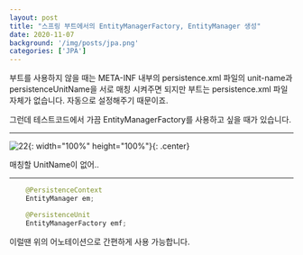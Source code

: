 ```yaml
---
layout: post
title: "스프링 부트에서의 EntityManagerFactory, EntityManager 생성"
date: 2020-11-07
background: '/img/posts/jpa.png'
categories: ['JPA']
---
```


부트를 사용하지 않을 때는 META-INF 내부의 persistence.xml 파일의 unit-name과 persistenceUnitName을 서로 매칭 시켜주면 되지만 부트는 persistence.xml 파일 자체가 없습니다. 자동으로 설정해주기 때문이죠.


그런데 테스트코드에서 가끔 EntityManagerFactory를 사용하고 싶을 때가 있습니다.

---
![22](https://user-images.githubusercontent.com/73692337/98381816-c1460080-208d-11eb-9590-b0e82599c565.JPG){: width="100%" height="100%"}{: .center}

매칭할 UnitName이 없어..

---

```java
    @PersistenceContext
    EntityManager em;

    @PersistenceUnit
    EntityManagerFactory emf;
```

이럴땐 위의 어노테이션으로 간편하게 사용 가능합니다.


